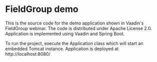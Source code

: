 FieldGroup demo
===============

This is the source code for the demo application shown in Vaadin's FieldGroup webinar. The code is distributed under Apache License 2.0. Application is implemented using Vaadin and Spring Boot.

To run the project, execute the Application class which will start an embedded Tomcat instance. Application is deployed at http://localhost:8080/


